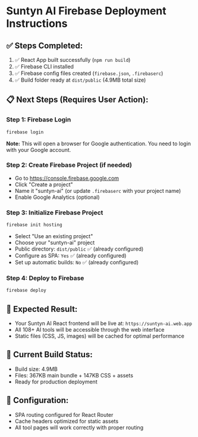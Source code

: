 # Suntyn AI Firebase Deployment Instructions

## ✅ Steps Completed:
1. ✅ React App built successfully (`npm run build`)
2. ✅ Firebase CLI installed
3. ✅ Firebase config files created (`firebase.json`, `.firebaserc`)
4. ✅ Build folder ready at `dist/public` (4.9MB total size)

## 📋 Next Steps (Requires User Action):

### Step 1: Firebase Login
```bash
firebase login
```
**Note:** This will open a browser for Google authentication. You need to login with your Google account.

### Step 2: Create Firebase Project (if needed)
- Go to https://console.firebase.google.com
- Click "Create a project"
- Name it "suntyn-ai" (or update `.firebaserc` with your project name)
- Enable Google Analytics (optional)

### Step 3: Initialize Firebase Project
```bash
firebase init hosting
```
- Select "Use an existing project"
- Choose your "suntyn-ai" project
- Public directory: `dist/public` ✅ (already configured)
- Configure as SPA: `Yes` ✅ (already configured)
- Set up automatic builds: `No` ✅ (already configured)

### Step 4: Deploy to Firebase
```bash
firebase deploy
```

## 🎯 Expected Result:
- Your Suntyn AI React frontend will be live at: `https://suntyn-ai.web.app`
- All 108+ AI tools will be accessible through the web interface
- Static files (CSS, JS, images) will be cached for optimal performance

## 📁 Current Build Status:
- Build size: 4.9MB
- Files: 367KB main bundle + 147KB CSS + assets
- Ready for production deployment

## 🔧 Configuration:
- SPA routing configured for React Router
- Cache headers optimized for static assets
- All tool pages will work correctly with proper routing